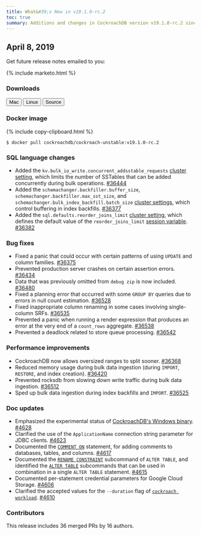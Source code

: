 ```yaml
---
title: What&#39;s New in v19.1.0-rc.2
toc: true
summary: Additions and changes in CockroachDB version v19.1.0-rc.2 since version v19.1.0-rc.1
---
```


## April 8, 2019

Get future release notes emailed to you:

{% include marketo.html %}

### Downloads

<div id="os-tabs" class="clearfix os-tabs_button-outline-primary">
    <a href="https://binaries.cockroachdb.com/cockroach-v19.1.0-rc.2.darwin-10.9-amd64.tgz"><button id="mac" data-eventcategory="mac-binary-release-notes">Mac</button></a>
    <a href="https://binaries.cockroachdb.com/cockroach-v19.1.0-rc.2.linux-amd64.tgz"><button id="linux" data-eventcategory="linux-binary-release-notes">Linux</button></a>
    <a href="https://binaries.cockroachdb.com/cockroach-v19.1.0-rc.2.src.tgz"><button id="source" data-eventcategory="source-release-notes">Source</button></a>
</div>

### Docker image

{% include copy-clipboard.html %}
~~~shell
$ docker pull cockroachdb/cockroach-unstable:v19.1.0-rc.2
~~~

### SQL language changes

- Added the `kv.bulk_io_write.concurrent_addsstable_requests` [cluster setting](../v19.1/cluster-settings.html), which limits the number of SSTables that can be added concurrently during bulk operations. [#36444][#36444]
- Added the `schemachanger.backfiller.buffer_size`, `schemachanger.backfiller.max_sst_size`, and `schemachanger.bulk_index_backfill.batch_size` [cluster settings](../v19.1/cluster-settings.html), which control buffering in index backfills. [#36377][#36377]
- Added the `sql.defaults.reorder_joins_limit` [cluster setting](../v19.1/cluster-settings.html), which defines the default value of the `reorder_joins_limit` [session variable](../v19.1/set-vars.html). [#36382][#36382]

### Bug fixes

- Fixed a panic that could occur with certain patterns of using `UPDATE` and column families. [#36375][#36375]
- Prevented production server crashes on certain assertion errors. [#36434][#36434]
- Data that was previously omitted from `debug zip` is now included. [#36480][#36480]
- Fixed a planning error that occurred with some `GROUP BY` queries due to errors in null count estimation. [#36528][#36528]
- Fixed inappropriate column renaming in some cases involving single-column SRFs. [#36535][#36535]
- Prevented a panic when running a render expression that produces an error at the very end of a `count_rows` aggregate. [#36538][#36538]
- Prevented a deadlock related to store queue processing. [#36542][#36542]

### Performance improvements

- CockroachDB now allows oversized ranges to split sooner. [#36368][#36368]
- Reduced memory usage during bulk data ingestion (during `IMPORT`, `RESTORE`, and index creation). [#36420][#36420]
- Prevented rocksdb from slowing down write traffic during bulk data ingestion. [#36512][#36512]
- Sped up bulk data ingestion during index backfills and `IMPORT`. [#36525][#36525]

### Doc updates

- Emphasized the experimental status of [CockroachDB's Windows binary](../v19.1/install-cockroachdb-windows.html). [#4628](https://github.com/cockroachdb/docs/pull/4628)
- Clarified the use of the `ApplicationName` connection string parameter for JDBC clients. [#4623](https://github.com/cockroachdb/docs/pull/4623)
- Documented the [`COMMENT ON`](../v19.1/comment-on.html) statement, for adding comments to databases, tables, and columns. [#4617](https://github.com/cockroachdb/docs/pull/4617)
- Documented the [`RENAME CONSTRAINT`](../v19.1/rename-constraint.html) subcommand of `ALTER TABLE`, and identified the [`ALTER TABLE`](../v19.1/alter-table.html) subcommands that can be used in combination in a single `ALTER TABLE` statement. [#4615](https://github.com/cockroachdb/docs/pull/4615)
- Documented per-statement credential parameters for Google Cloud Storage. [#4606](https://github.com/cockroachdb/docs/pull/4606)
- Clarified the accepted values for the `--duration` flag of [`cockroach workload`](../v19.1/cockroach-workload.html). [#4610](https://github.com/cockroachdb/docs/pull/4610)

### Contributors

This release includes 36 merged PRs by 16 authors.

[#36368]: https://github.com/cockroachdb/cockroach/pull/36368
[#36375]: https://github.com/cockroachdb/cockroach/pull/36375
[#36377]: https://github.com/cockroachdb/cockroach/pull/36377
[#36382]: https://github.com/cockroachdb/cockroach/pull/36382
[#36420]: https://github.com/cockroachdb/cockroach/pull/36420
[#36434]: https://github.com/cockroachdb/cockroach/pull/36434
[#36444]: https://github.com/cockroachdb/cockroach/pull/36444
[#36480]: https://github.com/cockroachdb/cockroach/pull/36480
[#36512]: https://github.com/cockroachdb/cockroach/pull/36512
[#36525]: https://github.com/cockroachdb/cockroach/pull/36525
[#36528]: https://github.com/cockroachdb/cockroach/pull/36528
[#36535]: https://github.com/cockroachdb/cockroach/pull/36535
[#36538]: https://github.com/cockroachdb/cockroach/pull/36538
[#36542]: https://github.com/cockroachdb/cockroach/pull/36542
